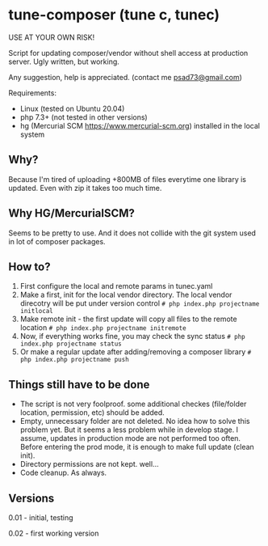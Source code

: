 # tune-composer (tune c, tunec)

USE AT YOUR OWN RISK!

Script for updating composer/vendor without shell access at production server.
Ugly written, but working.

Any suggestion, help is appreciated. (contact me psad73@gmail.com)

Requirements:
- Linux (tested on Ubuntu 20.04)
- php 7.3+ (not tested in other versions)
- hg (Mercurial SCM https://www.mercurial-scm.org) installed in the local system

## Why?

Because I'm tired of uploading +800MB of files everytime one library is updated. Even with zip it takes too much time.

## Why HG/MercurialSCM?

Seems to be pretty to use. And it does not collide with the git system used in lot of composer packages.

## How to?

1. First configure the local and remote params in tunec.yaml
2. Make a first, init for the local vendor directory. The local vendor direcotry will be put under version control
    ``# php index.php projectname initlocal``
3. Make remote init - the first update will copy all files to the remote location
	``# php index.php projectname initremote``
4. Now, if everything works fine, you may check the sync status
	``# php index.php projectname status``
5. Or make a regular update after adding/removing a composer library
	``# php index.php projectname push``

## Things still have to be done

- The script is not very foolproof. some additional checkes (file/folder location, permission, etc) should be added.
- Empty, unnecessary folder are not deleted. No idea how to solve this problem yet. But it seems a less problem while in develop stage. I assume, updates in production mode are not performed too often. Before entering the prod mode, it is enough to make full update (clean init).
- Directory permissions are not kept. well...
- Code cleanup. As always.

## Versions

0.01 - initial, testing

0.02 - first working version

